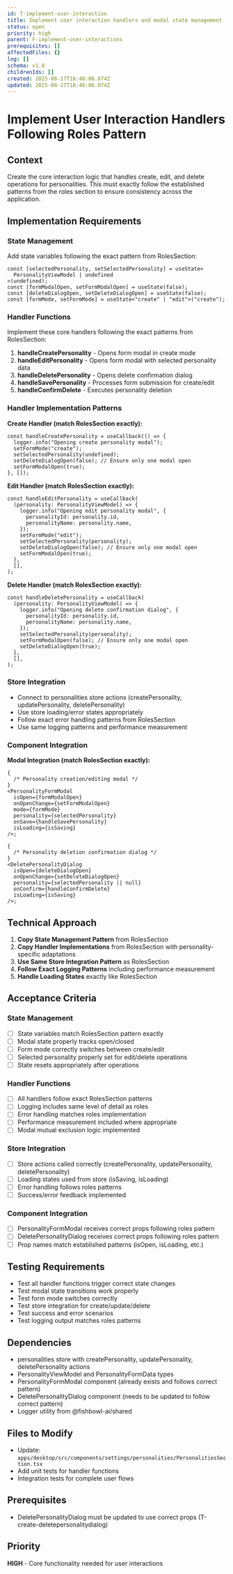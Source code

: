 ```yaml
---
id: T-implement-user-interaction
title: Implement user interaction handlers and modal state management
status: open
priority: high
parent: F-implement-user-interactions
prerequisites: []
affectedFiles: {}
log: []
schema: v1.0
childrenIds: []
created: 2025-08-17T18:48:06.074Z
updated: 2025-08-17T18:48:06.074Z
---
```


# Implement User Interaction Handlers Following Roles Pattern

## Context

Create the core interaction logic that handles create, edit, and delete operations for personalities. This must exactly follow the established patterns from the roles section to ensure consistency across the application.

## Implementation Requirements

### State Management

Add state variables following the exact pattern from RolesSection:

```tsx
const [selectedPersonality, setSelectedPersonality] = useState<
  PersonalityViewModel | undefined
>(undefined);
const [formModalOpen, setFormModalOpen] = useState(false);
const [deleteDialogOpen, setDeleteDialogOpen] = useState(false);
const [formMode, setFormMode] = useState<"create" | "edit">("create");
```

### Handler Functions

Implement these core handlers following the exact patterns from RolesSection:

1. **handleCreatePersonality** - Opens form modal in create mode
2. **handleEditPersonality** - Opens form modal with selected personality data
3. **handleDeletePersonality** - Opens delete confirmation dialog
4. **handleSavePersonality** - Processes form submission for create/edit
5. **handleConfirmDelete** - Executes personality deletion

### Handler Implementation Patterns

**Create Handler (match RolesSection exactly):**

```tsx
const handleCreatePersonality = useCallback(() => {
  logger.info("Opening create personality modal");
  setFormMode("create");
  setSelectedPersonality(undefined);
  setDeleteDialogOpen(false); // Ensure only one modal open
  setFormModalOpen(true);
}, []);
```

**Edit Handler (match RolesSection exactly):**

```tsx
const handleEditPersonality = useCallback(
  (personality: PersonalityViewModel) => {
    logger.info("Opening edit personality modal", {
      personalityId: personality.id,
      personalityName: personality.name,
    });
    setFormMode("edit");
    setSelectedPersonality(personality);
    setDeleteDialogOpen(false); // Ensure only one modal open
    setFormModalOpen(true);
  },
  [],
);
```

**Delete Handler (match RolesSection exactly):**

```tsx
const handleDeletePersonality = useCallback(
  (personality: PersonalityViewModel) => {
    logger.info("Opening delete confirmation dialog", {
      personalityId: personality.id,
      personalityName: personality.name,
    });
    setSelectedPersonality(personality);
    setFormModalOpen(false); // Ensure only one modal open
    setDeleteDialogOpen(true);
  },
  [],
);
```

### Store Integration

- Connect to personalities store actions (createPersonality, updatePersonality, deletePersonality)
- Use store loading/error states appropriately
- Follow exact error handling patterns from RolesSection
- Use same logging patterns and performance measurement

### Component Integration

**Modal Integration (match RolesSection exactly):**

```tsx
{
  /* Personality creation/editing modal */
}
<PersonalityFormModal
  isOpen={formModalOpen}
  onOpenChange={setFormModalOpen}
  mode={formMode}
  personality={selectedPersonality}
  onSave={handleSavePersonality}
  isLoading={isSaving}
/>;

{
  /* Personality deletion confirmation dialog */
}
<DeletePersonalityDialog
  isOpen={deleteDialogOpen}
  onOpenChange={setDeleteDialogOpen}
  personality={selectedPersonality || null}
  onConfirm={handleConfirmDelete}
  isLoading={isSaving}
/>;
```

## Technical Approach

1. **Copy State Management Pattern** from RolesSection
2. **Copy Handler Implementations** from RolesSection with personality-specific adaptations
3. **Use Same Store Integration Pattern** as RolesSection
4. **Follow Exact Logging Patterns** including performance measurement
5. **Handle Loading States** exactly like RolesSection

## Acceptance Criteria

### State Management

- [ ] State variables match RolesSection pattern exactly
- [ ] Modal state properly tracks open/closed
- [ ] Form mode correctly switches between create/edit
- [ ] Selected personality properly set for edit/delete operations
- [ ] State resets appropriately after operations

### Handler Functions

- [ ] All handlers follow exact RolesSection patterns
- [ ] Logging includes same level of detail as roles
- [ ] Error handling matches roles implementation
- [ ] Performance measurement included where appropriate
- [ ] Modal mutual exclusion logic implemented

### Store Integration

- [ ] Store actions called correctly (createPersonality, updatePersonality, deletePersonality)
- [ ] Loading states used from store (isSaving, isLoading)
- [ ] Error handling follows roles patterns
- [ ] Success/error feedback implemented

### Component Integration

- [ ] PersonalityFormModal receives correct props following roles pattern
- [ ] DeletePersonalityDialog receives correct props following roles pattern
- [ ] Prop names match established patterns (isOpen, isLoading, etc.)

## Testing Requirements

- Test all handler functions trigger correct state changes
- Test modal state transitions work properly
- Test form mode switches correctly
- Test store integration for create/update/delete
- Test success and error scenarios
- Test logging output matches roles patterns

## Dependencies

- personalities store with createPersonality, updatePersonality, deletePersonality actions
- PersonalityViewModel and PersonalityFormData types
- PersonalityFormModal component (already exists and follows correct pattern)
- DeletePersonalityDialog component (needs to be updated to follow correct pattern)
- Logger utility from @fishbowl-ai/shared

## Files to Modify

- Update: `apps/desktop/src/components/settings/personalities/PersonalitiesSection.tsx`
- Add unit tests for handler functions
- Integration tests for complete user flows

## Prerequisites

- DeletePersonalityDialog must be updated to use correct props (T-create-deletepersonalitydialog)

## Priority

**HIGH** - Core functionality needed for user interactions
